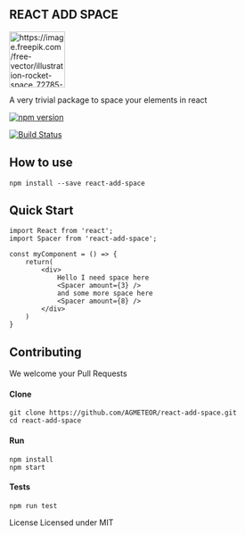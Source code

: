 ## REACT ADD SPACE
<img src="https://image.freepik.com/free-vector/illustration-rocket-space_72785-46.jpg" alt="https://image.freepik.com/free-vector/illustration-rocket-space_72785-46.jpg" width="100px" height="100px">

A very trivial package to space your elements in react

[![npm version](https://badge.fury.io/js/react-add-space.svg)](https://badge.fury.io/js/react-add-space)

[![Build Status](https://travis-ci.org/AGMETEOR/react-add-space.svg?branch=master)](https://travis-ci.org/AGMETEOR/react-add-space)

## How to use
```
npm install --save react-add-space
```

## Quick Start
```
import React from 'react';
import Spacer from 'react-add-space';

const myComponent = () => {
    return(
        <div>
            Hello I need space here
            <Spacer amount={3} />
            and some more space here
            <Spacer amount={8} />
        </div>
    )
}
```

## Contributing
We welcome your Pull Requests

#### Clone
```
git clone https://github.com/AGMETEOR/react-add-space.git
cd react-add-space
```
#### Run
```
npm install
npm start
```

#### Tests
```
npm run test
```

License
Licensed under MIT